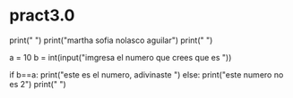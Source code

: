 # pract3.0

print(" ")
print("martha sofia nolasco aguilar")
print(" ")

a = 10
b = int(input("imgresa el numero que crees que es "))

if b==a:
    print("este es el numero, adivinaste ")
else:
    print("este numero no es 2")
print(" ")
